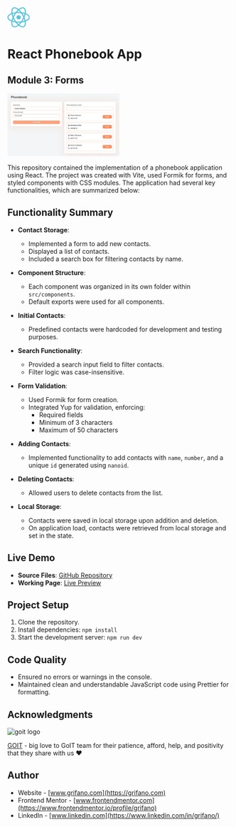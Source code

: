 <img src="./src/assets/react-logo.svg" alt="react logo" width="10%"/>

# React Phonebook App

## Module 3: Forms

<img src="./src/assets/screenshot.webp" alt="app screenshot" width="50%"/>

This repository contained the implementation of a phonebook application using React. The project was created with Vite, used Formik for forms, and styled components with CSS modules. The application had several key functionalities, which are summarized below:

## Functionality Summary

- **Contact Storage**:

  - Implemented a form to add new contacts.
  - Displayed a list of contacts.
  - Included a search box for filtering contacts by name.

- **Component Structure**:

  - Each component was organized in its own folder within `src/components`.
  - Default exports were used for all components.

- **Initial Contacts**:

  - Predefined contacts were hardcoded for development and testing purposes.

- **Search Functionality**:

  - Provided a search input field to filter contacts.
  - Filter logic was case-insensitive.

- **Form Validation**:

  - Used Formik for form creation.
  - Integrated Yup for validation, enforcing:
    - Required fields
    - Minimum of 3 characters
    - Maximum of 50 characters

- **Adding Contacts**:

  - Implemented functionality to add contacts with `name`, `number`, and a unique `id` generated using `nanoid`.

- **Deleting Contacts**:

  - Allowed users to delete contacts from the list.

- **Local Storage**:

  - Contacts were saved in local storage upon addition and deletion.
  - On application load, contacts were retrieved from local storage and set in the state.

## Live Demo

- **Source Files**: [GitHub Repository](https://github.com/grifano/goit-react-hw-03.git)
- **Working Page**: [Live Preview](https://goit-react-hw-03-sooty-alpha.vercel.app/)

## Project Setup

1.  Clone the repository.
2.  Install dependencies: `npm install`
3.  Start the development server: `npm run dev`

## Code Quality

- Ensured no errors or warnings in the console.
- Maintained clean and understandable JavaScript code using Prettier for formatting.

## Acknowledgments

<img src="https://goit.global/mx/assets/images/logo-goit.svg" alt="goit logo" width="10%"/>

[GOIT](https://edu.goit.global/uk/referral?x=eyJlbWFpbCI6InNvcmxlbmtAZ21haWwuY29tIiwiZmlyc3ROYW1lIjoi0KHQtdGA0LPRltC5IiwibG9jYWxlIjoidWsiLCJsYW5ndWFnZSI6InVrIiwidG90YWxIb3VycyI6NzcsImN1cnJlbnRPckxhc3RUZWNobm9sb2d5IjoiSFRNTF9DU1MiLCJwYXNzZWRIb21ld29ya3NDb3VudCI6NX0=) -
big love to GoIT team for their patience, afford, help, and positivity that they
share with us ❤️

## Author

- Website - [www.grifano.com](https://grifano.com)
- Frontend Mentor -
  [www.frontendmentor.com](https://www.frontendmentor.io/profile/grifano)
- LinkedIn - [www.linkedin.com](https://www.linkedin.com/in/grifano/)
